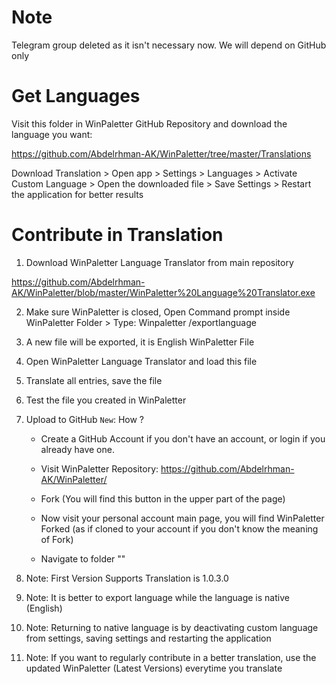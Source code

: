 # Note

Telegram group deleted as it isn't necessary now. We will depend on GitHub only   

# Get Languages

Visit this folder in WinPaletter GitHub Repository and download the language you want:

https://github.com/Abdelrhman-AK/WinPaletter/tree/master/Translations

Download Translation > Open app > Settings > Languages > Activate Custom Language > Open the downloaded file > Save Settings > Restart the application for better results

# Contribute in Translation

1) Download WinPaletter Language Translator from main repository

https://github.com/Abdelrhman-AK/WinPaletter/blob/master/WinPaletter%20Language%20Translator.exe

2) Make sure WinPaletter is closed, Open Command prompt inside WinPaletter Folder > Type: Winpaletter /exportlanguage

3) A new file will be exported, it is English WinPaletter File

4) Open WinPaletter Language Translator and load this file

5) Translate all entries, save the file

6) Test the file you created in WinPaletter

7) Upload to GitHub `New`: How ?
   
   - Create a GitHub Account if you don't have an account, or login if you already have one.
   
   - Visit WinPaletter Repository: https://github.com/Abdelrhman-AK/WinPaletter/
   
   - Fork (You will find this button in the upper part of the page)
   
   - Now visit your personal account main page, you will find WinPaletter Forked (as if cloned to your account if you don't know the meaning of Fork)
   
   - Navigate to folder ""

8) Note: First Version Supports Translation is 1.0.3.0

9) Note: It is better to export language while the language is native (English)

10) Note: Returning to native language is by deactivating custom language from settings, saving settings and restarting the application

11) Note: If you want to regularly contribute in a better translation, use the updated WinPaletter (Latest Versions) everytime you translate
